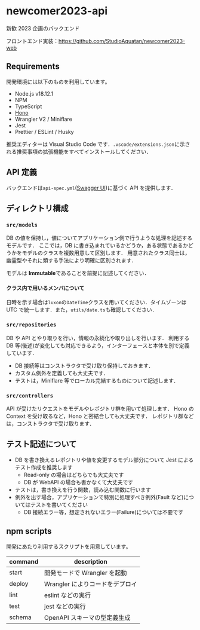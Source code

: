 # newcomer2023-api

新歓 2023 企画のバックエンド

フロントエンド実装：https://github.com/StudioAquatan/newcomer2023-web

## Requirements

開発環境には以下のものを利用しています。

- Node.js v18.12.1
- NPM
- TypeScript
- [Hono](https://honojs.dev)
- Wrangler V2 / Miniflare
- Jest
- Prettier / ESLint / Husky

推奨エディターは Visual Studio Code です．`.vscode/extensions.json`に示される推奨事項の拡張機能をすべてインストールしてください．

## API 定義

バックエンドは`api-spec.yml`([Swagger UI](https://head.aquatan-newcomer2023-apidocs.pages.dev/#/))に基づく API を提供します．

## ディレクトリ構成

### `src/models`

DB の値を保持し，値についてアプリケーション側で行うような処理を記述するモデルです．
ここでは，DB に書き込まれているかどうか，ある状態であるかどうかをモデルのクラスを複数用意して区別します．
用意されたクラス同士は，幽霊型やそれに類する手法により明確に区別されます．

モデルは **Immutable**であることを前提に記述してください．

#### クラス内で用いるメンバについて

日時を示す場合は`luxon`の`DateTime`クラスを用いてください．タイムゾーンは UTC で統一します．また，`utils/date.ts`も確認してください．

### `src/repositories`

DB や API とやり取りを行い，情報の永続化や取り出しを行います．
利用する DB 等(後述)が変化しても対応できるよう，インターフェースと本体を別で定義しています．

- DB 接続等はコンストラクタで受け取り保持しておきます．
- カスタム例外を定義しても大丈夫です．
- テストは，Miniflare 等でローカル完結するものについて記述します．

### `src/controllers`

API が受けたリクエストをモデルやレポジトリ群を用いて処理します．
Hono の Context を受け取るなど，Hono と密結合しても大丈夫です．
レポジトリ群などは，コンストラクタで受け取ります．

## テスト記述について

- DB を書き換えるレポジトリや値を変更するモデル部分について Jest によるテスト作成を推奨します
  - Read-only の場合はどちらでも大丈夫です
  - DB が WebAPI の場合も書かなくて大丈夫です
- テストは，書き換えを行う関数，読み込む関数に行います
- 例外を出す場合，アプリケーションで特別に処理すべき例外(Fault など)についてはテストを書いてください
  - DB 接続エラー等，想定されないエラー(Failure)については不要です

## npm scripts

開発にあたり利用するスクリプトを用意しています。

| command | description                     |
| ------- | ------------------------------- |
| start   | 開発モードで Wrangler を起動    |
| deploy  | Wrangler によりコードをデプロイ |
| lint    | eslint などの実行               |
| test    | jest などの実行                 |
| schema  | OpenAPI スキーマの型定義生成    |

